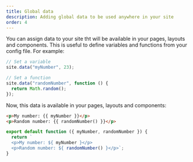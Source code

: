 ```yaml
---
title: Global data
description: Adding global data to be used anywhere in your site
order: 4
---
```


You can assign data to your site tht will be available in your pages, layouts
and components. This is useful to define variables and functions from your
config file. For example:

```js
// Set a variable
site.data("myNumber", 23);

// Set a function
site.data("randomNumber", function () {
  return Math.random();
});
```

Now, this data is available in your pages, layouts and components:

<lume-code>

```html { title="Nunjucks" }
<p>My number: {{ myNumber }}</p>
<p>Random number: {{ randomNumber() }}</p>
```

```js { title="Javascript" }
export default function ({ myNumber, randomNumber }) {
  return `
  <p>My number: ${ myNumber }</p>
  <p>Random number: ${ randomNumber() }</p>`;
}
```

</lume-code>
